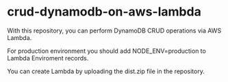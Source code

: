 # crud-dynamodb-on-aws-lambda
 With this repository, you can perform DynamoDB CRUD operations via AWS Lambda.

 For production environment you should add NODE_ENV=production to Lambda Enviroment records.

 You can create Lambda by uploading the dist.zip file in the repository.
